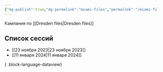 ```yaml
---
{"dg-publish":true,"dg-permalink":"miami-files","permalink":"/miami-files/"}
---
```


Кампания по [[Dresden files\|Dresden files]]
## Список сессий
- [[23 ноября 2023\|23 ноября 2023]]
- [[11 января 2024\|11 января 2024]]

{ .block-language-dataview}

